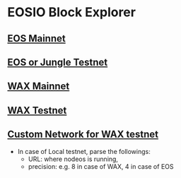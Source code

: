 # EOSIO Block Explorer

## [EOS Mainnet](https://bloks.io/)
## [EOS or Jungle Testnet](https://jungle.bloks.io/)
## [WAX Mainnet](https://wax.bloks.io/)
## [WAX Testnet](https://wax-test.bloks.io/)
## [Custom Network for WAX testnet](https://local.bloks.io/?nodeUrl=https%3A%2F%2Fapi.waxtest.greeneosio.com&coreSymbol=WAX&corePrecision=8&systemDomain=eosio)
* In case of Local testnet, parse the followings:
	- URL: where nodeos is running,
	- precision: e.g. 8 in case of WAX, 4 in case of EOS 